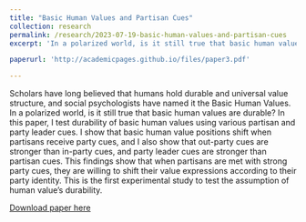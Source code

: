 ```yaml
---
title: "Basic Human Values and Partisan Cues"
collection: research
permalink: /research/2023-07-19-basic-human-values-and-partisan-cues
excerpt: 'In a polarized world, is it still true that basic human values are durable? In this paper, I test durability of basic human values using various partisan and party leader cues.'

paperurl: 'http://academicpages.github.io/files/paper3.pdf'

---
```

Scholars have long believed that humans hold durable and universal value structure, and social psychologists have named it the Basic Human Values. In a polarized world, is it still true that basic human values are durable? In this paper, I test durability of basic human values using various partisan and party leader cues. I show that basic human value positions shift when partisans receive party cues, and I also show that out-party cues are stronger than in-party cues, and party leader cues are stronger than partisan cues. This findings show that when partisans are met with strong party cues, they are willing to shift their value expressions according to their party identity. This is the first experimental study to test the assumption of human value’s durability. 

[Download paper here](http://academicpages.github.io/files/paper3.pdf)

